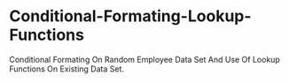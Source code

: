 # Conditional-Formating-Lookup-Functions
Conditional Formating On Random Employee Data Set And Use Of Lookup Functions On Existing Data Set.
